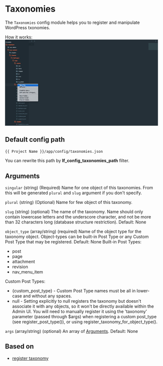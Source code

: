 Taxonomies
===

The `Taxonomies` config module helps you to register and manipulate WordPress txonomies.

How it works: ![Actions](images/taxonomies.gif)

Default config path
---
`{{ Project Name }}/app/config/taxonomies.json`

You can rewrite this path by __lf\_config\_taxonomies\_path__ filter.


Arguments
---
`singular`
(string) (Required)  Name for one object of this taxonomies. From this will be generated `plural` and `slug` argument if you don't specify.

`plural`
(string) (Optional) Name for few object of this taxonomy.

`slug`
(string) (optional) The name of the taxonomy. Name should only contain lowercase letters and the underscore character, and not be more than 32 characters long (database structure restriction).
Default: None

`object_type`
(array/string) (required) Name of the object type for the taxonomy object. Object-types can be built-in Post Type or any Custom Post Type that may be registered.
Default: None
Built-in Post Types:

* post
* page
* attachment
* revision
* nav_menu_item

Custom Post Types:

* {custom_post_type} - Custom Post Type names must be all in lower-case and without any spaces.
* null - Setting explicitly to null registers the taxonomy but doesn't associate it with any objects, so it won't be directly available within the Admin UI. You will need to manually register it using the 'taxonomy' parameter (passed through $args) when registering a custom post_type (see register_post_type()), or using register_taxonomy_for_object_type().

`args`
(array/string) (optional) An array of [Arguments](https://codex.wordpress.org/Function_Reference/register_taxonomy#Arguments).
Default: None

## Based on
* [register taxonomy](https://codex.wordpress.org/Function_Reference/register_taxonomy)